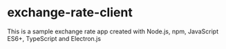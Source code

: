 # exchange-rate-client
This is a sample exchange rate app created with Node.js, npm, JavaScript ES6+, TypeScript and Electron.js
